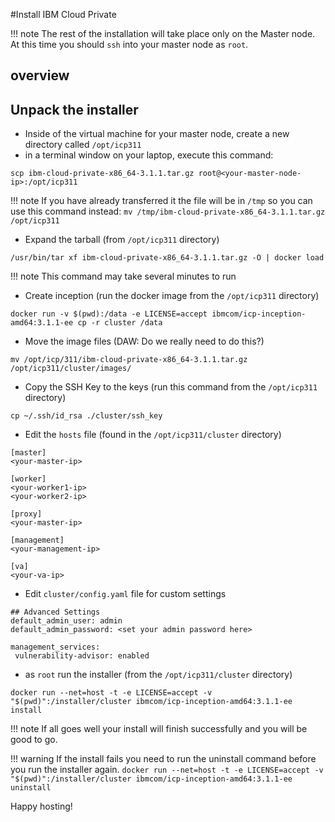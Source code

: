 #Install IBM Cloud Private

!!! note
    The rest of the installation will take place only on the Master node.  At this time you should `ssh` into your master node as `root`.


## overview

## Unpack the installer

- Inside of the virtual machine for your master node, create a new directory called `/opt/icp311`
- in a terminal window on your laptop, execute this command:

`scp ibm-cloud-private-x86_64-3.1.1.tar.gz root@<your-master-node-ip>:/opt/icp311`

!!! note
    If you have already transferred it the file will be in `/tmp` so you can use this command instead:
    `mv /tmp/ibm-cloud-private-x86_64-3.1.1.tar.gz /opt/icp311`

- Expand the tarball (from `/opt/icp311` directory)

`/usr/bin/tar xf ibm-cloud-private-x86_64-3.1.1.tar.gz -O | docker load`

!!! note
    This command may take several minutes to run

- Create inception (run the docker image from the `/opt/icp311` directory)

`docker run -v $(pwd):/data -e LICENSE=accept ibmcom/icp-inception-amd64:3.1.1-ee cp -r cluster /data`

- Move the image files  (DAW:  Do we really need to do this?)

`mv /opt/icp/311/ibm-cloud-private-x86_64-3.1.1.tar.gz  /opt/icp311/cluster/images/`

- Copy the SSH Key to the keys (run this command from the `/opt/icp311` directory)

`cp ~/.ssh/id_rsa ./cluster/ssh_key`

- Edit the `hosts` file (found in the `/opt/icp311/cluster` directory)

```
[master]
<your-master-ip>

[worker]
<your-worker1-ip>
<your-worker2-ip>

[proxy]
<your-master-ip>

[management]
<your-management-ip>

[va]
<your-va-ip>
```

- Edit `cluster/config.yaml` file for custom settings

```
## Advanced Settings
default_admin_user: admin
default_admin_password: <set your admin password here>

management_services:
 vulnerability-advisor: enabled
```

- as `root` run the installer (from the `/opt/icp311/cluster` directory)

`docker run --net=host -t -e LICENSE=accept -v "$(pwd)":/installer/cluster ibmcom/icp-inception-amd64:3.1.1-ee install`

!!! note
    If all goes well your install will finish successfully and you will be good to go.

!!! warning
    If the install fails you need to run the uninstall command before you run the installer again.
    `docker run --net=host -t -e LICENSE=accept -v "$(pwd)":/installer/cluster ibmcom/icp-inception-amd64:3.1.1-ee uninstall`

Happy hosting!
